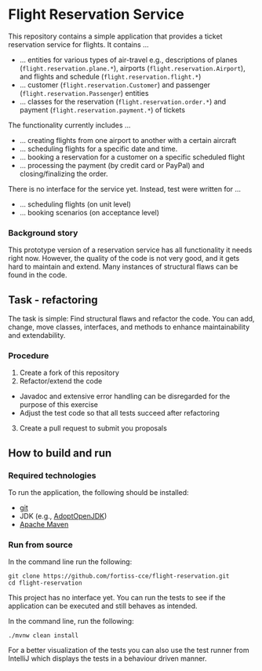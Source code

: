 # Flight Reservation Service

This repository contains a simple application that provides a ticket reservation service for flights.
It contains ...
  * ... entities for various types of air-travel e.g., 
    descriptions of planes (``flight.reservation.plane.*``), 
    airports (``flight.reservation.Airport``), and 
    flights and schedule (``flight.reservation.flight.*``)
  * ... customer (``flight.reservation.Customer``) and passenger (``flight.reservation.Passenger``) entities
  * ... classes for 
    the reservation (``flight.reservation.order.*``)
    and payment (``flight.reservation.payment.*``)
    of tickets
    
The functionality currently includes ...
  * ... creating flights from one airport to another with a certain aircraft 
  * ... scheduling flights for a specific date and time.
  * ... booking a reservation for a customer on a specific scheduled flight 
  * ... processing the payment (by credit card or PayPal) and closing/finalizing the order.

There is no interface for the service yet. Instead, test were written for ...
  * ... scheduling flights (on unit level)
  * ... booking scenarios (on acceptance level)

### Background story

This prototype version of a reservation service has all functionality it needs right now. 
However, the quality of the code is not very good, and it gets hard to maintain and extend. 
Many instances of structural flaws can be found in the code.


## Task - refactoring

The task is simple: Find structural flaws and refactor the code.
You can add, change, move classes, interfaces, and methods
to enhance maintainability and extendability.

### Procedure

1. Create a fork of this repository
1. Refactor/extend the code
  * Javadoc and extensive error handling can be disregarded for the purpose of this exercise
  * Adjust the test code so that all tests succeed after refactoring
3. Create a pull request to submit you proposals

## How to build and run

### Required technologies
To run the application, the following should be installed:
* [git](https://git-scm.com/downloads)
* JDK (e.g., [AdoptOpenJDK](https://adoptopenjdk.net/))
* [Apache Maven](https://maven.apache.org/install.html)

### Run from source

In the command line run the following: 

```
git clone https://github.com/fortiss-cce/flight-reservation.git
cd flight-reservation
```

This project has no interface yet.
You can run the tests to see if the application can be executed and still behaves as intended.

In the command line, run the following:

``./mvnw clean install``

For a better visualization of the tests you can also use the test runner from IntelliJ 
which displays the tests in a behaviour driven manner.
